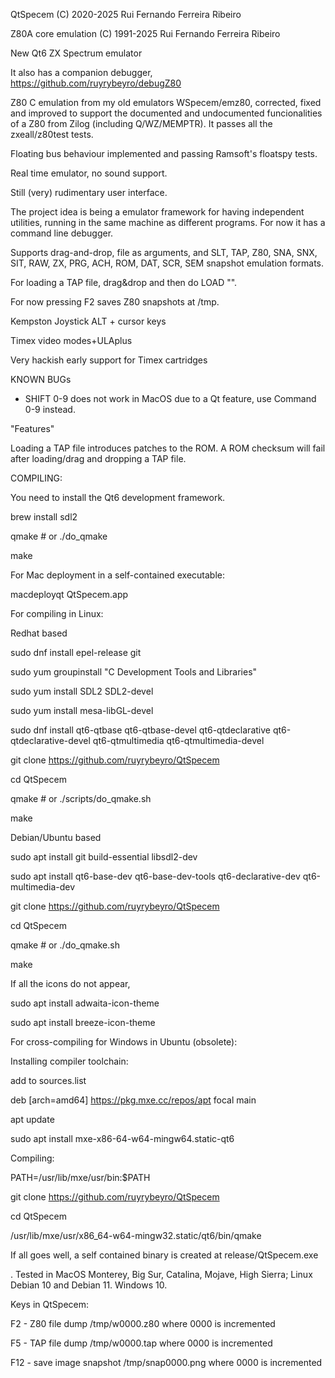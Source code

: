 
QtSpecem 
(C) 2020-2025 Rui Fernando Ferreira Ribeiro

Z80A core emulation
(C) 1991-2025 Rui Fernando Ferreira Ribeiro

New Qt6 ZX Spectrum emulator

It also has a companion debugger, https://github.com/ruyrybeyro/debugZ80

Z80 C emulation from my old emulators WSpecem/emz80, corrected, fixed and improved to support the documented and undocumented funcionalities of a Z80 from Zilog (including Q/WZ/MEMPTR). It passes all the zxeall/z80test tests.

Floating bus behaviour implemented and passing Ramsoft's floatspy tests.

Real time emulator, no sound support. 

Still (very) rudimentary user interface.

The project idea is being a emulator framework for having independent utilities, running in the same machine as different programs. For now it has a command line debugger.

Supports drag-and-drop, file as arguments, and SLT, TAP, Z80, SNA, SNX, SIT, RAW, ZX, PRG, ACH, ROM, DAT, SCR, SEM snapshot emulation formats.

For loading a TAP file, drag&drop and then do LOAD "".

For now pressing F2 saves Z80 snapshots at /tmp.

Kempston Joystick ALT + cursor keys

Timex video modes+ULAplus

Very hackish early support for Timex cartridges

KNOWN BUGs

- SHIFT 0-9 does not work in MacOS due to a Qt feature, use Command 0-9 instead.

"Features"

Loading a TAP file introduces patches to the ROM. A ROM checksum will fail after loading/drag and dropping a TAP file.

COMPILING:

You need to install the Qt6 development framework.

brew install sdl2

qmake    # or ./do_qmake

make

For Mac deployment in a self-contained executable:

macdeployqt QtSpecem.app


For compiling in Linux:


Redhat based


sudo dnf install epel-release git

sudo yum groupinstall "C Development Tools and Libraries"

sudo yum install SDL2 SDL2-devel

sudo yum install mesa-libGL-devel

sudo dnf install qt6-qtbase qt6-qtbase-devel qt6-qtdeclarative qt6-qtdeclarative-devel qt6-qtmultimedia qt6-qtmultimedia-devel

git clone https://github.com/ruyrybeyro/QtSpecem

cd QtSpecem

qmake # or ./scripts/do_qmake.sh

make


Debian/Ubuntu based

sudo apt install git build-essential libsdl2-dev

sudo apt install qt6-base-dev qt6-base-dev-tools qt6-declarative-dev qt6-multimedia-dev

git clone https://github.com/ruyrybeyro/QtSpecem

cd QtSpecem

qmake # or ./do_qmake.sh

make

If all the icons do not appear,

sudo apt install adwaita-icon-theme

sudo apt install breeze-icon-theme

For cross-compiling for Windows in Ubuntu (obsolete):

Installing compiler toolchain:

add to sources.list

deb [arch=amd64] https://pkg.mxe.cc/repos/apt focal main

apt update

sudo apt install mxe-x86-64-w64-mingw64.static-qt6

Compiling:

PATH=/usr/lib/mxe/usr/bin:$PATH

git clone https://github.com/ruyrybeyro/QtSpecem

cd QtSpecem

/usr/lib/mxe/usr/x86_64-w64-mingw32.static/qt6/bin/qmake

If all goes well, a self contained binary is created at release/QtSpecem.exe 

. Tested in MacOS Monterey, Big Sur, Catalina, Mojave, High Sierra; Linux Debian 10 and Debian 11. Windows 10.

Keys in QtSpecem:

F2  - Z80 file dump /tmp/w0000.z80 where 0000 is incremented

F5  - TAP file dump /tmp/w0000.tap where 0000 is incremented

F12 - save image snapshot /tmp/snap0000.png where 0000 is incremented

